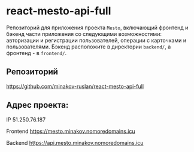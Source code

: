 # react-mesto-api-full
Репозиторий для приложения проекта `Mesto`, включающий фронтенд и бэкенд части приложения со следующими возможностями: авторизации и регистрации пользователей, операции с карточками и пользователями. Бэкенд расположите в директории `backend/`, а фронтенд - в `frontend/`. 

## Репозиторий
https://github.com/minakov-ruslan/react-mesto-api-full
  
## Адрес проекта:

IP 51.250.76.187

Frontend https://mesto.minakov.nomoredomains.icu

Backend https://api.mesto.minakov.nomoredomains.icu
